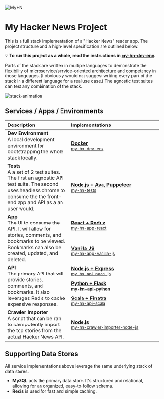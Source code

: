 ![MyHN](https://user-images.githubusercontent.com/721038/33003466-c3c655b8-cd6f-11e7-9258-afa9f73f089d.png)

# My Hacker News Project

This is a full stack implementation of a "Hacker News" reader app. The project structure and a high-level specification are outlined below.

:bulb: **To run this project as a whole, read the instructions in [my-hn-dev-env](https://github.com/andyfleming/my-hn-dev-env).**

Parts of the stack are written in multiple languages to demonstrate the flexibility of microservice/service-oriented architecture and competency in those languages. (I obviously would not suggest writing every part of the stack in a different language for a real use case.) The agnostic test suites can test any combination of the stack.

![stack-animation](https://user-images.githubusercontent.com/721038/32997252-f5b1bab4-cd41-11e7-9b2f-f05eb94c100a.gif)

##  Services / Apps / Environments

<table>
   <thead>
      <tr>
         <th align="left">Description</th>
         <th align="left" width="280">Implementations</th>
      </tr>
   </thead>
   <tbody>
      <tr>
         <td>
            <b>Dev Environment</b>
            <br>A local development environment for bootstrapping the whole stack locally.
         </td>
         <td><a href="https://github.com/andyfleming/my-hn-dev-env"><b>Docker</b><br><small>my-hn-dev-env</small></a></td>
      </tr>
      <tr>
         <td>
            <b>Tests</b>
            <br>A a set of 2 test suites. The first an agnostic API test suite. The second uses headless chrome to consume the the front-end app and API as a an user would.
         </td>
         <td><a href="https://github.com/andyfleming/my-hn-tests"><b>Node.js + Ava, Puppeteer</b><br><small>my-hn-tests</small></a></td>
      </tr>
      <tr>
         <td rowspan="2">
            <b>App</b>
            <br>The UI to consume the API. It will allow for stories, comments, and bookmarks to be viewed. Bookmarks can also be created, updated, and deleted.
         </td>
         <td><a href="https://github.com/andyfleming/my-hn-app-react"><b>React + Redux</b><br><small>my-hn-app-react</small></a></td>
      </tr>
      <tr>
         <td><a href="https://github.com/andyfleming/my-hn-app-vanilla-js"><b>Vanilla JS</b><br><small>my-hn-app-vanilla-js</small></a></td>
      </tr>
      <tr>
         <td rowspan="3">
            <b>API</b>
            <br>The primary API that will provide stories, comments, and bookmarks. It also leverages Redis to cache expensive responses.
         </td>
         <td><a href="https://github.com/andyfleming/my-hn-api-node-js"><b>Node.js + Express</b><br><small>my-hn-api-node-js</small></a></td>
      </tr>
      <tr>
         <td><a href="https://github.com/andyfleming/my-hn-api-python"><b>Python + Flask<br><small>my-hn-api-python</small></a></td>
      </tr>
      <tr>
         <td><a href="https://github.com/andyfleming/my-hn-api-scala"><b>Scala + Finatra</b><br><small>my-hn-api-scala</small></a></td>
      </tr>
        <tr>
         <td>
            <b>Crawler Importer</b>
            <br>A script that can be ran to idempotently import the top stories from the actual Hacker News API.
         </td>
         <td><a href="https://github.com/andyfleming/my-hn-crawler-importer-node-js"><b>Node.js</b><br><small>my-hn-crawler-importer-node-js</small></a></td>
      </tr>

   </tbody>
</table>

## Supporting Data Stores

All service implementations above leverage the same underlying stack of data stores.

* **MySQL** acts the primary data store. It's structured and relational, allowing for an organized, easy-to-follow schema.
* **Redis** is used for fast and simple caching.
